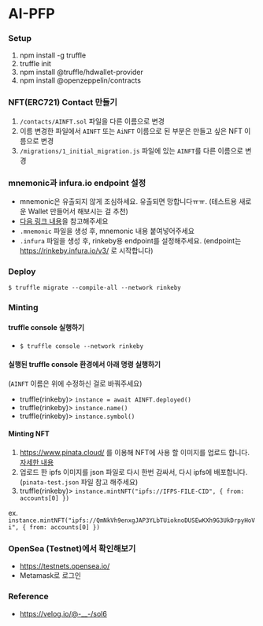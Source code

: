 # AI-PFP

### Setup

1. npm install -g truffle
2. truffle init
3. npm install @truffle/hdwallet-provider
4. npm install @openzeppelin/contracts

### NFT(ERC721) Contact 만들기

1. `/contacts/AINFT.sol` 파일을 다른 이름으로 변경
2. 이름 변경한 파일에서 `AINFT` 또는 `AiNFT` 이름으로 된 부분은 만들고 싶은 NFT 이름으로 변경
3. `/migrations/1_initial_migration.js` 파일에 있는 `AINFT`를 다른 이름으로 변경

### mnemonic과 infura.io endpoint 설정

- mnemonic은 유출되지 않게 조심하세요. 유출되면 망합니다ㅠㅠ. (테스트용 새로운 Wallet 만들어서 해보시는 걸 추천)
- [다음 링크 내용](https://velog.io/@-__-/sol6#rinkeby-%ED%85%8C%EC%8A%A4%ED%8A%B8%EB%84%B7%EC%97%90-erc-721-%ED%86%A0%ED%81%B0-%EB%A7%8C%EB%93%A4%EA%B3%A0-%EB%B0%B0%ED%8F%AC%ED%95%98%EA%B8%B0)을 참고해주세요
- `.mnemonic` 파일을 생성 후, mnemonic 내용 붙여넣어주세요
- `.infura` 파일을 생성 후, rinkeby용 endpoint를 설정해주세요. (endpoint는 https://rinkeby.infura.io/v3/ 로 시작합니다)

### Deploy

`$ truffle migrate --compile-all --network rinkeby`

### Minting

#### truffle console 실행하기

- `$ truffle console --network rinkeby`

#### 실행된 truffle console 환경에서 아래 명령 실행하기

(`AINFT` 이름은 위에 수정하신 걸로 바꿔주세요)

- truffle(rinkeby)> `instance = await AINFT.deployed()`
- truffle(rinkeby)> `instance.name()`
- truffle(rinkeby)> `instance.symbol()`

#### Minting NFT

1. https://www.pinata.cloud/ 를 이용해 NFT에 사용 할 이미지를 업로드 합니다. [자세한 내용](https://velog.io/@-__-/sol6#truffle%EC%97%90%EC%84%9C-nft-%EB%B0%9C%ED%96%89%ED%95%98%EA%B8%B0)
2. 업로드 한 ipfs 이미지를 json 파일로 다시 한번 감싸서, 다시 ipfs에 배포합니다. (`pinata-test.json` 파일 참고 해주세요)
3. truffle(rinkeby)> `instance.mintNFT("ipfs://IFPS-FILE-CID", { from: accounts[0] })`

ex. `instance.mintNFT("ipfs://QmNkVh9enxgJAP3YLbTUioknoDUSEwKXh9G3UkDrpyHoVi", { from: accounts[0] })`

### OpenSea (Testnet)에서 확인해보기

- https://testnets.opensea.io/
- Metamask로 로그인

### Reference

- https://velog.io/@-__-/sol6
